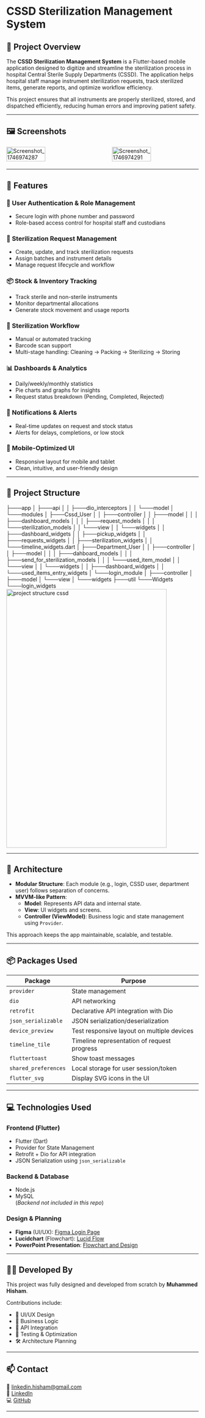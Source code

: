 <!--  # CSSD Sterilization Management System  


## 📌 Project Overview  
The **CSSD Sterilization Management System** is a Flutter-based mobile application designed to digitize and streamline the sterilization process in hospital Central Sterile Supply Departments (CSSD). The application helps hospital staff manage instrument sterilization requests, track sterilized items, generate reports, and optimize workflow efficiency.  

This project ensures that all instruments are properly sterilized, stored, and dispatched efficiently, reducing human errors and improving patient safety.  


## 🖼️ Screenshots
<div style="display: flex; justify-content: space-between; flex-wrap: wrap; gap: 15px; margin: 20px 0;">
  <img src="https://github.com/user-attachments/assets/c0e25434-2af0-4354-b84a-78515dea9fcb" alt="Screenshot_1746974287" style="width: 45%; height: auto;" />
  <img src="https://github.com/user-attachments/assets/72bc735d-19b1-4669-9ac6-7fc0c1af7947" alt="Screenshot_1746974291" style="width: 45%; height: auto;" />
</div>


## 🚀 Features  

### 📌 **User Authentication & Role Management**  
- Secure login with phone number and password  
- Role-based access control for hospital staff and custodians  

### 🏥 **Sterilization Request Management**  
- Create and manage sterilization requests  
- Track the progress of each request  
- Assign sterilization batches to specific instruments  

### 📦 **Stock & Inventory Tracking**  
- View available sterile and non-sterile stock  
- Monitor sterilized instruments assigned to different departments  
- Generate reports for stock usage and pending requests  

### 🔄 **Sterilization Process Handling**  
- Allow manual or automated tracking of sterilization time  
- Scan barcodes to track instruments efficiently  
- Manage sterilization stages, including cleaning, packing, sterilizing, and storing  

### 📊 **Dashboard & Reports**  
- View sterilization statistics with graphs and pie charts  
- Generate daily, weekly, and monthly reports  
- Monitor pending, completed, and rejected sterilization requests  

### 🔔 **Notifications & Alerts**  
- Get real-time updates on request status  
- Notify users when sterilization is completed or delayed  
- Alert when stock levels are low  

### 📱 **Mobile-Optimized UI**  
- Responsive design for different screen sizes  
- Custom UI elements for easy navigation  

---

## 🛠️ Technologies Used  
### **Frontend (Mobile App)**  
- **Flutter** (Dart) – Cross-platform mobile framework  
- **Provider** – State management  
- **DevicePreview** – Adaptive UI design  
- **timeline_tile** – Timeline visualization  
- **Retrofit and Dio (Flutter)** – API integration  

### **Backend & APIs**  
- **Node.js** – Backend for managing sterilization data  
- **MySQL** – Database for storing requests and stock information  

### **Additional Tools & Services**  
- **Figma** – UI/UX Design: [CSSD user login – Figma File](https://www.figma.com/design/AhiXAiuGINvj6A2I6KD8PO/CSSD?node-id=0-1&p=f&t=eNLrn1jNvmvWceYe-0)
- **Flowchart** – Application Flow: [Lucidchart Flow](https://lucid.app/lucidspark/2cc70bb3-73f1-44f3-9dbe-d21028ccccef/edit?viewport_loc=-3462%2C-816%2C9600%2C4344%2C0_0&invitationId=inv_b7d50099-8c24-42f6-96b3-4e762285cdb9)
- **Application Design** - Powerpoint Presentaion : [Flowchart and Design](https://onedrive.live.com/view.aspx?resid=E3FDBE66304549A4%21132&authkey=!AC37oRTACybBPdY)   
- **Git & GitHub** – Version Control  
- **Postman** – API testing  

---

### **🛠 Developed From Scratch**  
This project has been developed entirely from scratch by **one person (me)**. It includes:  
- **UI/UX Design** – Designed in **Figma**  
- **Presentations and FLowcharts** – Build Using **Lucidchart and ppt**  
- **Development** – Built using **Flutter**  
- **Testing & Optimization** – Fully tested and refined by me   -->


# CSSD Sterilization Management System

## 📌 Project Overview

The **CSSD Sterilization Management System** is a Flutter-based mobile application designed to digitize and streamline the sterilization process in hospital Central Sterile Supply Departments (CSSD). The application helps hospital staff manage instrument sterilization requests, track sterilized items, generate reports, and optimize workflow efficiency.

This project ensures that all instruments are properly sterilized, stored, and dispatched efficiently, reducing human errors and improving patient safety.

---

## 🖼️ Screenshots

<div style="display: flex; justify-content: space-between; flex-wrap: wrap; gap: 15px; margin: 20px 0;">
  <img src="https://github.com/user-attachments/assets/c0e25434-2af0-4354-b84a-78515dea9fcb" alt="Screenshot_1746974287" style="width: 45%; height: auto;" />
  <img src="https://github.com/user-attachments/assets/72bc735d-19b1-4669-9ac6-7fc0c1af7947" alt="Screenshot_1746974291" style="width: 45%; height: auto;" />
</div>

---

## 🚀 Features

### 📌 User Authentication & Role Management
- Secure login with phone number and password
- Role-based access control for hospital staff and custodians

### 🏥 Sterilization Request Management
- Create, update, and track sterilization requests
- Assign batches and instrument details
- Manage request lifecycle and workflow

### 📦 Stock & Inventory Tracking
- Track sterile and non-sterile instruments
- Monitor departmental allocations
- Generate stock movement and usage reports

### 🔄 Sterilization Workflow
- Manual or automated tracking
- Barcode scan support
- Multi-stage handling: Cleaning → Packing → Sterilizing → Storing

### 📊 Dashboards & Analytics
- Daily/weekly/monthly statistics
- Pie charts and graphs for insights
- Request status breakdown (Pending, Completed, Rejected)

### 🔔 Notifications & Alerts
- Real-time updates on request and stock status
- Alerts for delays, completions, or low stock

### 📱 Mobile-Optimized UI
- Responsive layout for mobile and tablet
- Clean, intuitive, and user-friendly design

---

## 🧱 Project Structure

├───app
│   ├───api
│   │   ├───dio_interceptors
│   │   └───model
│   └───modules
│       ├───Cssd_User
│       │   ├───controller
│       │   ├───model
│       │   │   ├───dashboard_models
│       │   │   ├───request_models
│       │   │   └───sterilization_models
│       │   └───view
│       │       └───widgets
│       │           ├───dashboard_widgets
│       │           ├───pickup_widgets
│       │           ├───requests_widgets
│       │           ├───sterilization_widgets
│       │           └───timeline_widgets.dart
│       ├───Department_User
│       │   ├───controller
│       │   ├───model
│       │   │   ├───dahboard_models
│       │   │   ├───send_for_sterilization_models
│       │   │   └───used_item_model
│       │   └───view
│       │       └───widgets
│       │           ├───dashboard_widgets
│       │           └───used_items_entry_widgets
│       └───login_module
│           ├───controller
│           ├───model
│           └───view
│               └───widgets
├───util
└───Widgets
    └───login_widgets
<img width="420" height="677" alt="project structure cssd" src="https://github.com/user-attachments/assets/3b77fe3c-9147-4eed-a5f2-0b21a9957a00" />


---

## 🧠 Architecture

- **Modular Structure**: Each module (e.g., login, CSSD user, department user) follows separation of concerns.
- **MVVM-like Pattern**:
  - **Model**: Represents API data and internal state.
  - **View**: UI widgets and screens.
  - **Controller (ViewModel)**: Business logic and state management using `Provider`.

This approach keeps the app maintainable, scalable, and testable.

---

## 📦 Packages Used

| Package             | Purpose                                       |
|---------------------|-----------------------------------------------|
| `provider`          | State management                              |
| `dio`               | API networking                                |
| `retrofit`          | Declarative API integration with Dio          |
| `json_serializable` | JSON serialization/deserialization            |
| `device_preview`    | Test responsive layout on multiple devices    |
| `timeline_tile`     | Timeline representation of request progress   |
| `fluttertoast`      | Show toast messages                           |
| `shared_preferences`| Local storage for user session/token          |
| `flutter_svg`       | Display SVG icons in the UI                   |

---

## 💻 Technologies Used

### **Frontend (Flutter)**
- Flutter (Dart)
- Provider for State Management
- Retrofit + Dio for API integration
- JSON Serialization using `json_serializable`

### **Backend & Database**
- Node.js
- MySQL  
(*Backend not included in this repo*)

### **Design & Planning**
- **Figma** (UI/UX): [Figma Login Page](https://www.figma.com/design/AhiXAiuGINvj6A2I6KD8PO/CSSD?node-id=0-1&p=f&t=eNLrn1jNvmvWceYe-0)
- **Lucidchart** (Flowchart): [Lucid Flow](https://lucid.app/lucidspark/2cc70bb3-73f1-44f3-9dbe-d21028ccccef/edit?viewport_loc=-3462%2C-816%2C9600%2C4344%2C0_0&invitationId=inv_b7d50099-8c24-42f6-96b3-4e762285cdb9)
- **PowerPoint Presentation**: [Flowchart and Design](https://onedrive.live.com/view.aspx?resid=E3FDBE66304549A4%21132&authkey=!AC37oRTACybBPdY)

---

## 👨‍💻 Developed By

This project was fully designed and developed from scratch by **Muhammed Hisham**.

Contributions include:
- 🎨 UI/UX Design
- 🧠 Business Logic
- 🔗 API Integration
- 🔧 Testing & Optimization
- 🛠️ Architecture Planning

---

## 📫 Contact

📧 [linkedin.hisham@gmail.com](mailto:linkedin.hisham@gmail.com)  
🔗 [LinkedIn](https://linkedin.com/in/hisham-ka)  
💻 [GitHub](https://github.com/Hishamkool)

---

    
